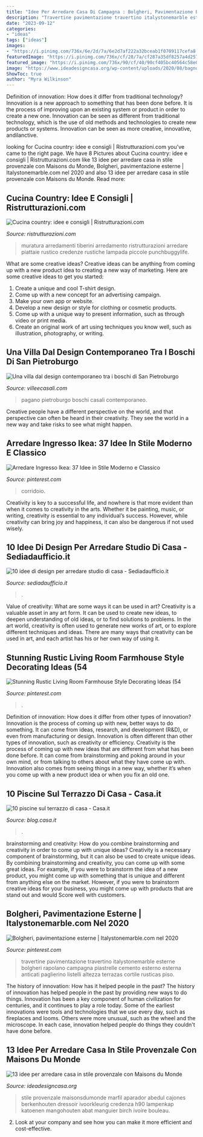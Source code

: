 ```yaml
---
title: "Idee Per Arredare Casa Di Campagna : Bolgheri, Pavimentazione Esterne"
description: "Travertine pavimentazione travertino italystonemarble esterne bolgheri rapolano campagna piastrelle cemento esterno esterna anticati paglierino listelli altezza terrazas cortile rusticas piso"
date: "2023-09-12"
categories:
- "ideas"
tags: ["ideas"]
images:
- "https://i.pinimg.com/736x/6e/2d/7a/6e2d7af222a32bceab1f0709117cefa8.jpg"
featuredImage: "https://i.pinimg.com/736x/cf/28/7a/cf287a35df8257a4d2577b054de689dc.jpg"
featured_image: "https://i.pinimg.com/736x/90/cf/40/90cf405bc40564c58e0a83d4faf13b92.jpg"
image: "https://www.ideadesigncasa.org/wp-content/uploads/2020/08/bagno-stile-country-maisons-du-monde-6.jpg"
ShowToc: true
author: "Myra Wilkinson"
---
```



Definition of innovation: How does it differ from traditional technology?
Innovation is a new approach to something that has been done before. It is the process of improving upon an existing system or product in order to create a new one. Innovation can be seen as different from traditional technology, which is the use of old methods and technologies to create new products or systems. Innovation can be seen as more creative, innovative, andilanctive.

	

		
looking for Cucina country: idee e consigli | Ristrutturazioni.com you've came to the right page. We have 8 Pictures about Cucina country: idee e consigli | Ristrutturazioni.com like 13 idee per arredare casa in stile provenzale con Maisons du Monde, Bolgheri, pavimentazione esterne | Italystonemarble.com nel 2020 and also 13 idee per arredare casa in stile provenzale con Maisons du Monde. Read more:
		
    
## Cucina Country: Idee E Consigli | Ristrutturazioni.com

<img loading=lazy src="https://www.ristrutturazioni.com/public/files/img/articoli/face/76141522546cucina-country-05.jpg" onerror="this.onerror=null;this.src='https://tse1.mm.bing.net/th?id=OIP.OtvmMluP0x0V-dDoFFbLTgHaD3&amp;pid=15.1';" alt="Cucina country: idee e consigli | Ristrutturazioni.com">

_Source: ristrutturazioni.com_

>muratura arredamenti tiberini arredamento ristrutturazioni arredare piattaie rustico credenze rustiche lampada piccole punchbuggylife. 

	

What are some creative ideas?
Creative ideas can be anything from coming up with a new product idea to creating a new way of marketing. Here are some creative ideas to get you started: 
1. Create a unique and cool T-shirt design.
2. Come up with a new concept for an advertising campaign.
3. Make your own app or website.
4. Develop a new design or style for clothing or cosmetic products. 
5. Come up with a unique way to present information, such as through video or print media. 
6. Create an original work of art using techniques you know well, such as illustration, photography, or writing.

    
## Una Villa Dal Design Contemporaneo Tra I Boschi Di San Pietroburgo

<img loading=lazy src="https://www.villeecasali.com/wp-content/uploads/2017/05/villa-sanpietroburgo-pagano-7.jpg" onerror="this.onerror=null;this.src='https://tse1.mm.bing.net/th?id=OIP.4EzRBaCsGHUy4aeOy62JDAHaEo&amp;pid=15.1';" alt="Una villa dal design contemporaneo tra i boschi di San Pietroburgo">

_Source: villeecasali.com_

>pagano pietroburgo boschi casali contemporaneo. 

	

Creative people have a different perspective on the world, and that perspective can often be heard in their creativity. They see the world in a new way and take risks to see what might happen.

    
## Arredare Ingresso Ikea: 37 Idee In Stile Moderno E Classico

<img loading=lazy src="https://i.pinimg.com/736x/6e/2d/7a/6e2d7af222a32bceab1f0709117cefa8.jpg" onerror="this.onerror=null;this.src='https://tse4.mm.bing.net/th?id=OIP.H8RS4vw5ypvfI3k1Xw5hbwHaFf&amp;pid=15.1';" alt="Arredare Ingresso Ikea: 37 Idee in Stile Moderno e Classico">

_Source: pinterest.com_

>corridoio. 

	

Creativity is key to a successful life, and nowhere is that more evident than when it comes to creativity in the arts. Whether it be painting, music, or writing, creativity is essential to any individual’s success. However, while creativity can bring joy and happiness, it can also be dangerous if not used wisely.

    
## 10 Idee Di Design Per Arredare Studio Di Casa - Sediadaufficio.it

<img loading=lazy src="https://www.sediadaufficio.it/blog/wp-content/uploads/2017/03/Arredare-studio-in-casa-stile-classico-ed-elegante.jpg" onerror="this.onerror=null;this.src='https://tse2.mm.bing.net/th?id=OIP.Z4w3aGwB0Af_sFjKQr4WAwHaE8&amp;pid=15.1';" alt="10 idee di design per arredare studio di casa - Sediadaufficio.it">

_Source: sediadaufficio.it_

>. 

	

Value of creativity: What are some ways it can be used in art?
Creativity is a valuable asset in any art form. It can be used to create new ideas, to deepen understanding of old ideas, or to find solutions to problems. In the art world, creativity is often used to generate new works of art, or to explore different techniques and ideas. There are many ways that creativity can be used in art, and each artist has his or her own way of using it.

    
## Stunning Rustic Living Room Farmhouse Style Decorating Ideas (54

<img loading=lazy src="https://i.pinimg.com/736x/cf/28/7a/cf287a35df8257a4d2577b054de689dc.jpg" onerror="this.onerror=null;this.src='https://tse3.mm.bing.net/th?id=OIP.9NwYtoeLaR5xYRd3vo9UwQHaKK&amp;pid=15.1';" alt="Stunning Rustic Living Room Farmhouse Style Decorating Ideas (54">

_Source: pinterest.com_

>. 

	

Definition of innovation: How does it differ from other types of innovation?
Innovation is the process of coming up with new, better ways to do something. It can come from ideas, research, and development (R&D), or even from manufacturing or design. Innovation is often different than other types of innovation, such as creativity or efficiency.
Creativity is the process of coming up with new ideas that are different from what has been done before. It can come from brainstorming and poking around in your own mind, or from talking to others about what they have come up with. Innovation also comes from seeing things in a new way, whether it’s when you come up with a new product idea or when you fix an old one.

    
## 10 Piscine Sul Terrazzo Di Casa - Casa.it

<img loading=lazy src="http://i3.au.reastatic.net/home-ideas/raw/26a45f401c5a30259ac5b6c555f2f87778b55c5d2044f7bd559cc2a2bf3aaa01/outdoor+living+areas.jpg" onerror="this.onerror=null;this.src='https://tse3.mm.bing.net/th?id=OIP.Vd3AhrGQklRJ5yCs6WJiYAHaFj&amp;pid=15.1';" alt="10 piscine sul terrazzo di casa - Casa.it">

_Source: blog.casa.it_

>. 

	

brainstorming and creativity: How do you combine brainstorming and creativity in order to come up with unique ideas?
Creativity is a necessary component of brainstorming, but it can also be used to create unique ideas. By combining brainstorming and creativity, you can come up with some great ideas. For example, if you were to brainstorm the idea of a new product, you might come up with something that is unique and different from anything else on the market. However, if you were to brainstorm creative ideas for your business, you might come up with products that are stand out and would Score well with customers.

    
## Bolgheri, Pavimentazione Esterne | Italystonemarble.com Nel 2020

<img loading=lazy src="https://i.pinimg.com/736x/90/cf/40/90cf405bc40564c58e0a83d4faf13b92.jpg" onerror="this.onerror=null;this.src='https://tse4.mm.bing.net/th?id=OIP.mC1OeaBImFZaMOqqHGwNMAHaLL&amp;pid=15.1';" alt="Bolgheri, pavimentazione esterne | Italystonemarble.com nel 2020">

_Source: pinterest.com_

>travertine pavimentazione travertino italystonemarble esterne bolgheri rapolano campagna piastrelle cemento esterno esterna anticati paglierino listelli altezza terrazas cortile rusticas piso. 

	

The history of innovation: How has it helped people in the past?
The history of innovation has helped people in the past by providing new ways to do things. Innovation has been a key component of human civilization for centuries, and it continues to play a role today. Some of the earliest innovations were tools and technologies that we use every day, such as fireplaces and looms. Others were more unusual, such as the wheel and the microscope. In each case, innovation helped people do things they couldn't have done before.

    
## 13 Idee Per Arredare Casa In Stile Provenzale Con Maisons Du Monde

<img loading=lazy src="https://www.ideadesigncasa.org/wp-content/uploads/2020/08/bagno-stile-country-maisons-du-monde-6.jpg" onerror="this.onerror=null;this.src='https://tse4.mm.bing.net/th?id=OIP.WC1hxG6Ffu10Lv1cl1xkQQHaHa&amp;pid=15.1';" alt="13 idee per arredare casa in stile provenzale con Maisons du Monde">

_Source: ideadesigncasa.org_

>stile provenzale maisonsdumonde marfil aparador abedul cajones berkenhouten dressoir ivoorkleurig credenza h90 lampenkap katoenen mangohouten abat manguier birch ivoire bouleau. 

	

2. Look at your company and see how you can make it more efficient and cost-effective.

